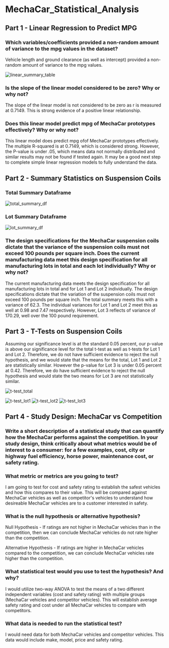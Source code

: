 # MechaCar_Statistical_Analysis

## Part 1 - Linear Regression to Predict MPG

### Which variables/coefficients provided a non-random amount of variance to the mpg values in the dataset?

Vehicle length and ground clearance (as well as intercept) provided a non-random amount of variance to the mpg values.

![linear_summary_table](https://user-images.githubusercontent.com/110419577/210616884-3d31a688-66fe-4b2e-9729-4627bf03d33d.png)

### Is the slope of the linear model considered to be zero? Why or why not?
The slope of the linear model is not considered to be zero as r is measured at 0.7149. This is strong evidence of a positive linear relationship.

### Does this linear model predict mpg of MechaCar prototypes effectively? Why or why not?

This linear model does predict mpg ofof MechaCar prototypes effectively. The multiple R-squared is at 0.7149, which is considered strong. However, the P-value is under .05, which means data not normally distributed and similar results may not be found if tested again. It may be a good next step to complete simple linear regression models to fully understand the data. 

## Part 2 - Summary Statistics on Suspension Coils

### Total Summary Dataframe
![total_summary_df](https://user-images.githubusercontent.com/110419577/210623715-175ce265-d333-4630-a572-60491e4fa7cd.png)

### Lot Summary Dataframe
![lot_summary_df](https://user-images.githubusercontent.com/110419577/210623744-5f34e407-d1fc-4b30-ab3c-177807d60983.png)

### The design specifications for the MechaCar suspension coils dictate that the variance of the suspension coils must not exceed 100 pounds per square inch. Does the current manufacturing data meet this design specification for all manufacturing lots in total and each lot individually? Why or why not?

The current manufacturing data meets the design specification for all manufacturing lots in total and for Lot 1 and Lot 2 individually. The design specifications dictate that the variation of the suspension coils must not exceed 100 pounds per square inch. The total summary meets this with a variance of 62.3. The individual variances for Lot 1 and Lot 2 meet this as well at 0.98 and 7.47 respectively. However, Lot 3 reflects of variance of 170.29, well over the 100 pound requirement.

## Part 3 - T-Tests on Suspension Coils

Assuming our significance level is at the standard 0.05 percent, our p-value is above our significance level for the total t-test as well as t-tests for Lot 1 and Lot 2. Therefore, we do not have sufficient evidence to reject the null hypothesis, and we would state that the means for the total, Lot 1 and Lot 2 are statistically similar. However the p-value for Lot 3 is under 0.05 percent at 0.42. Therefore, we do have sufficient evidence to reject the null hypothesis and would state the two means for Lot 3 are not statistically similar.

![t-test_total](https://user-images.githubusercontent.com/110419577/210627517-fed36a16-bb00-48d3-9669-4f82b4a4f358.png)

![t-test_lot1](https://user-images.githubusercontent.com/110419577/210627511-ba0161c3-112e-4c0d-a987-b6623083de27.png)
![t-test_lot2](https://user-images.githubusercontent.com/110419577/210627513-dc81651f-79b3-49bc-a26c-303f4cfd1742.png)
![t-test_lot3](https://user-images.githubusercontent.com/110419577/210627514-b35c5cfc-8617-4bde-a235-daaa4e9ba2a5.png)



## Part 4 - Study Design: MechaCar vs Competition

### Write a short description of a statistical study that can quantify how the MechaCar performs against the competition. In your study design, think critically about what metrics would be of interest to a consumer: for a few examples, cost, city or highway fuel efficiency, horse power, maintenance cost, or safety rating.

### What metric or metrics are you going to test?

I am going to test for cost and safety rating to establish the safest vehicles and how this compares to their value. This will be compared against MechaCar vehicles as well as competitor's vehicles to understand how desireable MechaCar vehicles are to a customer interested in safety.

### What is the null hypothesis or alternative hypothesis?

Null Hypothesis - If ratings are not higher in MechaCar vehicles than in the competition, then we can conclude MechaCar vehicles do not rate higher than the competition.

Alternative Hypothesis - If ratings are higher in MechaCar vehicles compared to the competition, we can conclude MechaCar vehicles rate higher than the competition.

### What statistical test would you use to test the hypothesis? And why?
I would utilize two-way ANOVA to test the means of a two different independent variables (cost and safety rating) with multiple groups (MechaCar vehicles and competitor vehicles). This will establish average safety rating and cost under all MechaCar vehicles to compare with competitors.


### What data is needed to run the statistical test?
I would need data for both MechaCar vehicles and competitor vehicles. This data would include make, model, price and safety rating. 
